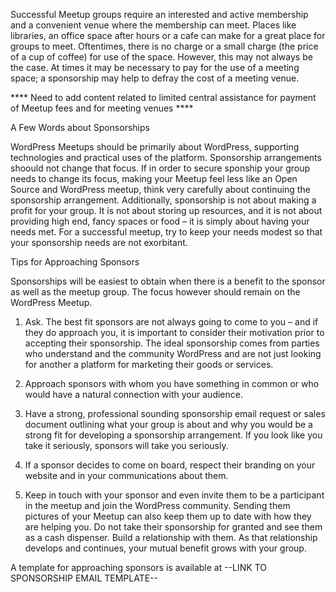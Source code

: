 Successful Meetup groups require an interested and active membership and a convenient venue where the membership can meet. Places like libraries, an office space after hours or a cafe can make for a great place for groups to meet. Oftentimes, there is no charge or a small charge (the price of a cup of coffee) for use of the space. However, this may not always be the case. At times it may be necessary to pay for the use of a meeting space; a sponsorship may help to defray the cost of a meeting venue.

**** Need to add content related to limited central assistance for payment of Meetup fees and for meeting venues ****

A Few Words about Sponsorships

WordPress Meetups should be primarily about WordPress, supporting technologies and practical uses of the platform. Sponsorship arrangements shoould not change that focus. If in order to secure sponship your group needs to change its focus, making your Meetup feel less like an Open Source and WordPress meetup, think very carefully about continuing the sponsorship arrangement. Additionally, sponsorship is not about making a profit for your group. It is not about storing up resources, and it is not about providing high end, fancy spaces or food – it is simply about having your needs met. For a successful meetup, try to keep your needs modest so that your sponsorship needs are not exorbitant.


Tips for Approaching Sponsors

Sponsorships will be easiest to obtain when there is a benefit to the sponsor as well as the meetup group. The focus however should remain on the WordPress Meetup.

1. Ask. The best fit sponsors are not always going to come to you – and if they do approach you, it is important to consider their motivation prior to accepting their sponsorship. The ideal sponsorship comes from parties who understand and the community WordPress and are not just looking for another a platform for marketing their goods or services.
 
2. Approach sponsors with whom you have something in common or who would have a natural connection with your audience. 

3. Have a strong, professional sounding sponsorship email request or sales document outlining what your group is about and why you would be a strong fit for developing a sponsorship arrangement. If you look like you take it seriously, sponsors will take you seriously. 

4. If a sponsor decides to come on board, respect their branding on your website and in your communications about them. 

5. Keep in touch with your sponsor and even invite them to be a participant in the meetup and join the WordPress community. Sending them pictures of your Meetup can also keep them up to date with how they are helping you. Do not take their sponsorship for granted and see them as a cash dispenser. Build a relationship with them. As that relationship develops and continues, your mutual benefit grows with your group. 

A template for approaching sponsors is available at --LINK TO SPONSORSHIP EMAIL TEMPLATE--
